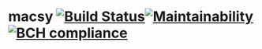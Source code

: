# macsy  [![Build Status](https://travis-ci.org/uob-mediapatterns/macsy.png?branch=master)](https://travis-ci.org/uob-mediapatterns/macsy)[![Maintainability](https://api.codeclimate.com/v1/badges/b6a597a84cfa9d56256b/maintainability)](https://codeclimate.com/github/uob-mediapatterns/macsy/maintainability)[![BCH compliance](https://bettercodehub.com/edge/badge/uob-mediapatterns/macsy?branch=master)](https://bettercodehub.com/)